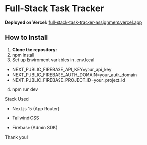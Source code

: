 # Full-Stack Task Tracker

**Deployed on Vercel:** [full-stack-task-tracker-assignment.vercel.app](https://full-stack-task-tracker-assignment.vercel.app/)

## How to Install

1. **Clone the repository:**
2. npm install
3. Set up Enviroment variables in .env.local
  - NEXT_PUBLIC_FIREBASE_API_KEY=your_api_key
  - NEXT_PUBLIC_FIREBASE_AUTH_DOMAIN=your_auth_domain
  - NEXT_PUBLIC_FIREBASE_PROJECT_ID=your_project_id
4. npm run dev

Stack Used
  - Next.js 15 (App Router)
  
  - Tailwind CSS
  
  - Firebase (Admin SDK)


Thank you!
